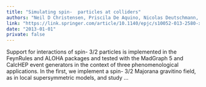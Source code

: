 ```yaml
---
title: "Simulating spin-  particles at colliders"
authors: "Neil D Christensen, Priscila De Aquino, Nicolas Deutschmann, Claude Duhr, Benjamin Fuks, Camilo Garcia-Cely, Olivier Mattelaer, Kentarou Mawatari, Bettina Oexl, Yoshinao Takaesu"
link: "https://link.springer.com/article/10.1140/epjc/s10052-013-2580-x"
date: "2013-01-01"
private: false
---
```


Support for interactions of spin-                                             3/2 particles is implemented in the FeynRules and ALOHA packages and tested with the MadGraph 5 and CalcHEP event generators in the context of three phenomenological applications. In the first, we implement a spin-                                             3/2 Majorana gravitino field, as in local supersymmetric models, and study …